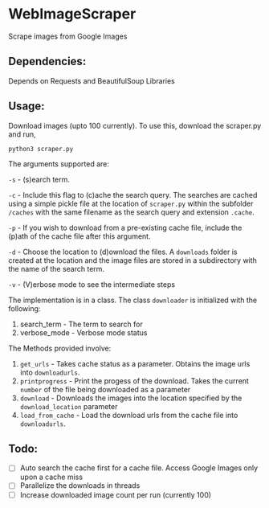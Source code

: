 # WebImageScraper

Scrape images from Google Images

## Dependencies:
Depends on Requests and BeautifulSoup Libraries

## Usage:
Download images (upto 100 currently). To use this, download the scraper.py and run,

`python3 scraper.py`

The arguments supported are:

`-s`	-	(s)earch term.

`-c`	-	Include this flag to (c)ache the search query. The searches are cached using a simple pickle file at the location of `scraper.py` within the subfolder `/caches` with the same filename as the search query and extension `.cache`.

`-p`	-	If you wish to download from a pre-existing cache file, include the (p)ath of the cache file after this argument.

`-d`	-	Choose the location to (d)ownload the files. A `downloads` folder is created at the location and the image files are stored in a subdirectory with the name of the search term. 

`-v`	-	(V)erbose mode to see the intermediate steps

The implementation is in a class. The class `downloader` is initialized with the following:

1. search_term	-	The term to search for
2. verbose_mode	-	Verbose mode status

The Methods provided involve:

1. `get_urls`	-	Takes cache status as a parameter. Obtains the image urls into `downloadurls`.
2. `printprogress`	-	Print the progess of the download. Takes the current `number` of the file being downloaded as a parameter
3. `download` - Downloads the images into the location specified by the `download_location` parameter
4. `load_from_cache`	-	Load the download urls from the cache file into `downloadurls`.

## Todo:
- [ ] Auto search the cache first for a cache file. Access Google Images only upon a cache miss
- [ ] Parallelize the downloads in threads
- [ ] Increase downloaded image count per run (currently 100)
